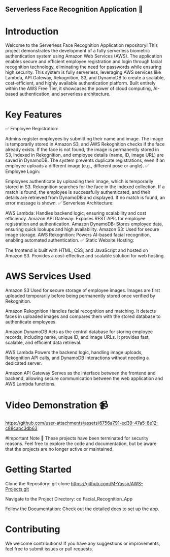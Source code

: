 ## Serverless Face Recognition Application 🚀

# Introduction
Welcome to the Serverless Face Recognition Application repository! This project demonstrates the development of a fully serverless biometric authentication system using Amazon Web Services (AWS).
The application enables secure and efficient employee registration and login through facial recognition technology, eliminating the need for passwords while ensuring high security.
This system is fully serverless, leveraging AWS services like Lambda, API Gateway, Rekognition, S3, and DynamoDB to create a scalable, cost-efficient, and highly available authentication platform.
Built entirely within the AWS Free Tier, it showcases the power of cloud computing, AI-based authentication, and serverless architecture.

# Key Features
✅ Employee Registration:

Admins register employees by submitting their name and image.
The image is temporarily stored in Amazon S3, and AWS Rekognition checks if the face already exists.
If the face is not found, the image is permanently stored in S3, indexed in Rekognition, and employee details (name, ID, image URL) are saved in DynamoDB.
The system prevents duplicate registrations, even if an employee uploads a different image (e.g., different pose or angle).
✅ Employee Login:

Employees authenticate by uploading their image, which is temporarily stored in S3.
Rekognition searches for the face in the indexed collection.
If a match is found, the employee is successfully authenticated, and their details are retrieved from DynamoDB and displayed.
If no match is found, an error message is shown.
✅ Serverless Architecture:

AWS Lambda: Handles backend logic, ensuring scalability and cost efficiency.
Amazon API Gateway: Exposes REST APIs for employee registration and authentication.
Amazon DynamoDB: Stores employee data, ensuring quick lookups and high availability.
Amazon S3: Used for secure image storage.
AWS Rekognition: Powers AI-based facial recognition, enabling automated authentication.
✅ Static Website Hosting:

The frontend is built with HTML, CSS, and JavaScript and hosted on Amazon S3.
Provides a cost-effective and scalable solution for web hosting.

# AWS Services Used
Amazon S3
Used for secure storage of employee images. Images are first uploaded temporarily before being permanently stored once verified by Rekognition.

Amazon Rekognition
Handles facial recognition and matching. It detects faces in uploaded images and compares them with the stored database to authenticate employees.

Amazon DynamoDB
Acts as the central database for storing employee records, including name, unique ID, and image URLs. It provides fast, scalable, and efficient data retrieval.

AWS Lambda
Powers the backend logic, handling image uploads, Rekognition API calls, and DynamoDB interactions without needing a dedicated server.

Amazon API Gateway
Serves as the interface between the frontend and backend, allowing secure communication between the web application and AWS Lambda functions.

# Video Demonstration 📹
https://github.com/user-attachments/assets/6756a791-ed39-47a5-8e12-c88cabc3db63

#Important Note 🚨
These projects have been terminated for security reasons. Feel free to explore the code and documentation, but be aware that the projects are no longer active or maintained.

# Getting Started
Clone the Repository: git clone https://github.com/M-Yassir/AWS-Projects.git

Navigate to the Project Directory: cd Facial_Recognition_App

Follow the Documentation: Check out the detailed docs to set up the app.

# Contributing
We welcome contributions! If you have any suggestions or improvements, feel free to submit issues or pull requests.
